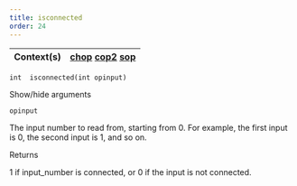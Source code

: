 ```yaml
---
title: isconnected
order: 24
---
```

| Context(s) | [chop](../contexts/chop.html)  [cop2](../contexts/cop2.html)  [sop](../contexts/sop.html) |
| --- | --- |

`int  isconnected(int opinput)`

Show/hide arguments

`opinput`

The input number to read from, starting from 0. For example, the first input is 0, the second input is 1, and so on.

Returns

1 if input_number is connected, or 0 if the input is not connected.

